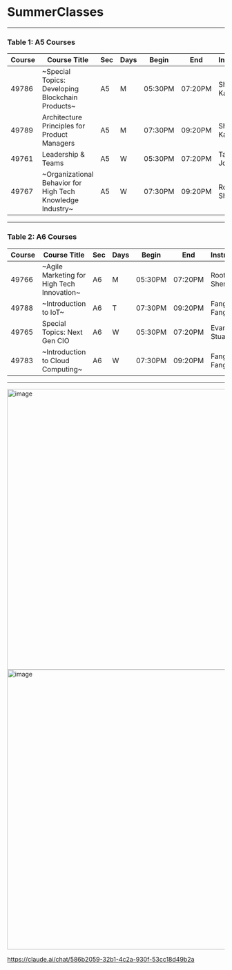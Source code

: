 # SummerClasses

---

### **Table 1: A5 Courses**

| Course  | Course Title                                               | Sec | Days | Begin   | End     | Instructor        | Note                         |
|---------|------------------------------------------------------------|-----|------|---------|---------|-------------------|------------------------------|
| 49786   | ~Special Topics: Developing Blockchain Products~           | A5  | M    | 05:30PM | 07:20PM | Shaikh, Karimulla | ~NOTA taken~                 |
| 49789   | Architecture Principles for Product Managers               | A5  | M    | 07:30PM | 09:20PM | Shaikh, Karimulla | MAYBE                        |
| 49761   | Leadership & Teams                                         | A5  | W    | 05:30PM | 07:20PM | Taborga, Jorge    | Will know in March           |
| 49767   | ~Organizational Behavior for High Tech Knowledge Industry~ | A5  | W    | 07:30PM | 09:20PM | Root, Sheryl      | ~NOT OFFERED~                |

---

### **Table 2: A6 Courses**

| Course  | Course Title                                | Sec | Days | Begin   | End     | Instructor     | Note                     |
|---------|---------------------------------------------|-----|------|---------|---------|----------------|--------------------------|
| 49766   | ~Agile Marketing for High Tech Innovation~  | A6  | M    | 05:30PM | 07:20PM | Root, Sheryl   | ~NOT OFFERED~            |
| 49788   | ~Introduction to IoT~                       | A6  | T    | 07:30PM | 09:20PM | Fang, Fang     | ~NOTA taken~             |
| 49765   | Special Topics: Next Gen CIO                | A6  | W    | 05:30PM | 07:20PM | Evans, Stuart  | YET TO APPROACH          |
| 49783   | ~Introduction to Cloud Computing~           | A6  | W    | 07:30PM | 09:20PM | Fang, Fang     | ~NOTA taken~             |

---

<img width="650" alt="image" src="https://github.com/user-attachments/assets/272dc9d1-066c-4122-abfa-3a555f4206ce" />

<img width="649" alt="image" src="https://github.com/user-attachments/assets/ce44e41f-8548-4181-ab5a-0ca772ec6a6f" />

https://claude.ai/chat/586b2059-32b1-4c2a-930f-53cc18d49b2a

